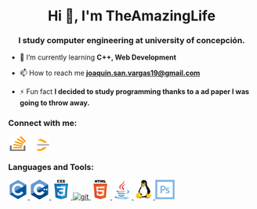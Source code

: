 <h1 align="center">Hi 👋, I'm TheAmazingLife</h1>
<h3 align="center">I study computer engineering at university of concepción.</h3>

- 🌱 I’m currently learning **C++, Web Development**

- 📫 How to reach me **joaquin.san.vargas19@gmail.com**

- ⚡ Fun fact **I decided to study programming thanks to a ad paper I was going to throw away.**

<h3 align="left">Connect with me:</h3>
<p align="left">
<a href="https://stackoverflow.com/users/theamazinglife" target="blank"><img align="center" src="https://raw.githubusercontent.com/khanhduy1407/gh-profile-generator/master/src/images/icons/Social/stack-overflow.svg" alt="theamazinglife" height="30" width="40" /></a>
<a href="https://www.leetcode.com/theamazinglife" target="blank"><img align="center" src="https://raw.githubusercontent.com/khanhduy1407/gh-profile-generator/master/src/images/icons/Social/leet-code.svg" alt="theamazinglife" height="30" width="40" /></a>
</p>

<h3 align="left">Languages and Tools:</h3>
<p align="left"> <a href="https://www.cprogramming.com/" target="_blank" rel="noreferrer"> <img src="https://raw.githubusercontent.com/devicons/devicon/master/icons/c/c-original.svg" alt="c" width="40" height="40"/> </a> <a href="https://www.w3schools.com/cpp/" target="_blank" rel="noreferrer"> <img src="https://raw.githubusercontent.com/devicons/devicon/master/icons/cplusplus/cplusplus-original.svg" alt="cplusplus" width="40" height="40"/> </a> <a href="https://www.w3schools.com/css/" target="_blank" rel="noreferrer"> <img src="https://raw.githubusercontent.com/devicons/devicon/master/icons/css3/css3-original-wordmark.svg" alt="css3" width="40" height="40"/> </a> <a href="https://git-scm.com/" target="_blank" rel="noreferrer"> <img src="https://www.vectorlogo.zone/logos/git-scm/git-scm-icon.svg" alt="git" width="40" height="40"/> </a> <a href="https://www.w3.org/html/" target="_blank" rel="noreferrer"> <img src="https://raw.githubusercontent.com/devicons/devicon/master/icons/html5/html5-original-wordmark.svg" alt="html5" width="40" height="40"/> </a> <a href="https://www.java.com" target="_blank" rel="noreferrer"> <img src="https://raw.githubusercontent.com/devicons/devicon/master/icons/java/java-original.svg" alt="java" width="40" height="40"/> </a> <a href="https://www.linux.org/" target="_blank" rel="noreferrer"> <img src="https://raw.githubusercontent.com/devicons/devicon/master/icons/linux/linux-original.svg" alt="linux" width="40" height="40"/> </a> <a href="https://www.photoshop.com/en" target="_blank" rel="noreferrer"> <img src="https://raw.githubusercontent.com/devicons/devicon/master/icons/photoshop/photoshop-line.svg" alt="photoshop" width="40" height="40"/> </a> </p>
